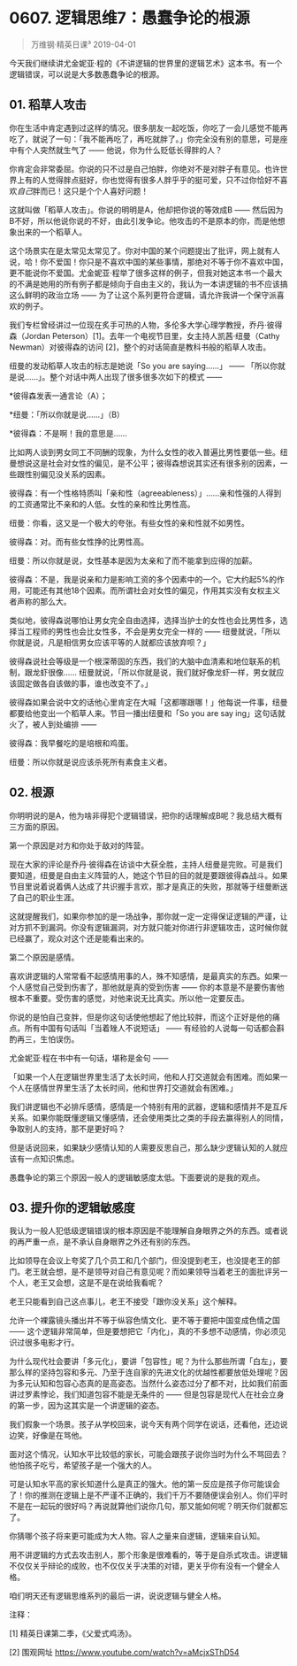 # 0607. 逻辑思维7：愚蠢争论的根源
> 万维钢·精英日课³
2019-04-01

今天我们继续讲尤金妮亚·程的《不讲逻辑的世界里的逻辑艺术》这本书。有一个逻辑错误，可以说是大多数愚蠢争论的根源。

## 01. 稻草人攻击

你在生活中肯定遇到过这样的情况。很多朋友一起吃饭，你吃了一会儿感觉不能再吃了，就说了一句：「我不能再吃了，再吃就胖了。」你完全没有别的意思，可是座中有个人突然就生气了 —— 他说，你为什么贬低长得胖的人？

你肯定会非常委屈。你说的只不过是自己怕胖，你绝对不是对胖子有意见。也许世界上有的人觉得胖点挺好，你也觉得有很多人胖乎乎的挺可爱，只不过你恰好不喜欢*自己*胖而已！这只是个个人喜好问题！

这就叫做「稻草人攻击」。你说的明明是A，他却把你说的等效成B —— 然后因为B不好，所以他说你说的不好，由此引发争论。他攻击的不是原本的你，而是他想象出来的一个稻草人。

这个场景实在是太常见太常见了。你对中国的某个问题提出了批评，网上就有人说，哈！你不爱国！你只是不喜欢中国的某些事情，那绝对不等于你不喜欢中国，更不能说你不爱国。尤金妮亚·程举了很多这样的例子，但我对她这本书一个最大的不满是她用的所有例子都是倾向于自由主义的，我认为一本讲逻辑的书不应该搞这么鲜明的政治立场 —— 为了让这个系列更符合逻辑，请允许我讲一个保守派喜欢的例子。

我们专栏曾经讲过一位现在炙手可热的人物，多伦多大学心理学教授，乔丹·彼得森（Jordan Peterson）[1]。去年一个电视节目里，女主持人凯茜·纽曼（Cathy Newman）对彼得森的访问 [2]，整个的对话简直是教科书般的稻草人攻击。

纽曼的发动稻草人攻击的标志是她说「So you are saying……」 —— 「所以你就是说……」。整个对话中两人出现了很多很多次如下的模式 ——

*彼得森发表一通言论（A）；

*纽曼：「所以你就是说……」（B）

*彼得森：不是啊！我的意思是……

比如两人谈到男女同工不同酬的现象，为什么女性的收入普遍比男性要低一些。纽曼想说这是社会对女性的偏见，是不公平；彼得森想说其实还有很多别的因素，一些跟性别偏见没关系的因素。

彼得森：有一个性格特质叫「亲和性（agreeableness）」……亲和性强的人得到的工资通常比不亲和的人低。女性的亲和性比男性高。

纽曼：你看，这又是一个极大的夸张。有些女性的亲和性就不如男性。

彼得森：对。而有些女性挣的比男性高。

纽曼：所以你就是说，女性基本是因为太亲和了而不能拿到应得的加薪。

彼得森：不是，我是说亲和力是影响工资的多个因素中的一个。它大约起5%的作用，可能还有其他18个因素。而所谓社会对女性的偏见，作用其实没有女权主义者声称的那么大。

类似地，彼得森说哪怕让男女完全自由选择，选择当护士的女性也会比男性多，选择当工程师的男性也会比女性多，不会是男女完全一样的 —— 纽曼就说，「所以你就是说，凡是相信男女应该平等的人就都应该放弃呗？」

彼得森说社会等级是一个根深蒂固的东西，我们的大脑中血清素和地位联系的机制，跟龙虾很像…… 纽曼就说，「所以你就是说，我们就好像龙虾一样，男女就应该固定做各自该做的事，谁也改变不了。」

彼得森如果会说中文的话他心里肯定在大喊「这都哪跟哪！」他每说一件事，纽曼都要给他变出一个稻草人来。节目一播出纽曼和「So you are say ing」这句话就火了，被人到处编排 —— 

彼得森：我早餐吃的是培根和鸡蛋。

纽曼：所以你就是说应该杀死所有素食主义者。

## 02. 根源

你明明说的是A，他为啥非得犯个逻辑错误，把你的话理解成B呢？我总结大概有三方面的原因。

第一个原因是对方和你处于敌对的阵营。

现在大家的评论是乔丹·彼得森在访谈中大获全胜，主持人纽曼是完败。可是我们要知道，纽曼是自由主义阵营的人，她这个节目的目的就是要跟彼得森战斗。如果节目里说着说着俩人达成了共识握手言欢，那才是真正的失败，那就等于纽曼断送了自己的职业生涯。

这就提醒我们，如果你参加的是一场战争，那你就一定一定得保证逻辑的严谨，让对方抓不到漏洞。你没有逻辑漏洞，对方就只能对你进行非逻辑攻击，这时候你就已经赢了，观众对这个还是能看出来的。

第二个原因是感情。

喜欢讲逻辑的人常常看不起感情用事的人，殊不知感情，是最真实的东西。如果一个人感觉自己受到伤害了，那他就是真的受到伤害 —— 你的本意是不是要伤害他根本不重要。受伤害的感觉，对他来说无比真实。所以他一定要反击。

你说的是怕自己变胖，但是你这句话使他想起了他比较胖，而这个正好是他的痛点。所有中国有句话叫「当着矬人不说短话」 —— 有经验的人说每一句话都会斟酌再三，生怕误伤。

尤金妮亚·程在书中有一句话，堪称是金句 ——

「如果一个人在逻辑世界里生活了太长时间，他和人打交道就会有困难。而如果一个人在感情世界里生活了太长时间，他和世界打交道就会有困难。」

我们讲逻辑也不必排斥感情，感情是一个特别有用的武器，逻辑和感情并不是互斥关系。如果你能既懂逻辑又懂感情，还会使用类比之类的手段去赢得别人的同情，争取别人的支持，那不是更好吗？

但是话说回来，如果缺少感情认知的人需要反思自己，那么缺少逻辑认知的人就应该有一点知识焦虑。

愚蠢争论的第三个原因一般人的逻辑敏感度太低。下面要说的是我的观点。

## 03. 提升你的逻辑敏感度

我认为一般人犯低级逻辑错误的根本原因是不能理解自身眼界之外的东西。或者说的再严重一点，是不承认自身眼界之外还有别的东西。

比如领导在会议上夸奖了几个员工和几个部门，但没提到老王，也没提老王的部门。老王就会想，是不是领导对自己有意见呢？而如果领导当着老王的面批评另一个人，老王又会想，这是不是在说给我看呢？

老王只能看到自己这点事儿，老王不接受「跟你没关系」这个解释。

允许一个裸露镜头播出并不等于纵容色情文化、更不等于要把中国变成色情之国 —— 这个逻辑非常简单，但是要想把它「内化」，真的不多想不动感情，你必须见识过很多电影才行。

为什么现代社会要讲「多元化」，要讲「包容性」呢？为什么那些所谓「白左」，要那么样的坚持包容和多元、乃至于连自家的先进文化的优越性都要放低处理呢？因为多元认知和包容心态真的是高姿态。当然什么姿态过分了都不对，比如我们前面讲过罗素悖论，我们知道包容不能是无条件的 —— 但是包容是现代人在社会立身的第一步，因为这其实是一个讲逻辑的姿态。

我们假象一个场景。孩子从学校回来，说今天有两个同学在说话，还看他，还边说边笑，好像是在骂他。

面对这个情况，认知水平比较低的家长，可能会跟孩子说你当时为什么不骂回去？他怕孩子吃亏，希望孩子是一个强大的人。

可是认知水平高的家长知道什么是真正的强大。他的第一反应是孩子你可能误会了！你的推测在逻辑上是不严谨不正确的，我们千万不要随便误会别人。你们平时不是在一起玩的很好吗？再说就算他们说你几句，那又能如何呢？明天你们就都忘了。

你猜哪个孩子将来更可能成为大人物。容人之量来自逻辑，逻辑来自认知。

用不讲逻辑的方式去攻击别人，那个形象是很难看的，等于是自杀式攻击。讲逻辑不仅仅关乎辩论的成败，也不仅仅关乎决策的对错，更关乎你有没有一个健全人格。

咱们明天还有逻辑思维系列的最后一讲，说说逻辑与健全人格。

注释：

[1] 精英日课第二季，《父爱式鸡汤》。

[2] 围观网址 https://www.youtube.com/watch?v=aMcjxSThD54